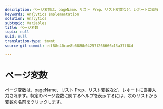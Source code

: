 ```yaml
---
description: ページ変数は、pageName、リスト Prop、リスト変数など、レポートに直接入力されます。
keywords: Analytics Implementation
solution: Analytics
subtopic: Variables
title: ページ変数
topic: null
uuid: null
translation-type: tm+mt
source-git-commit: edf88e40cae8b6886b04257f266666c13a37f88d

---
```



# ページ変数

ページ変数は、pageName、リスト Prop、リスト変数など、レポートに直接入力されます。特定のページ変数に関するヘルプを表示するには、次のリストから変数の名前をクリックします。
